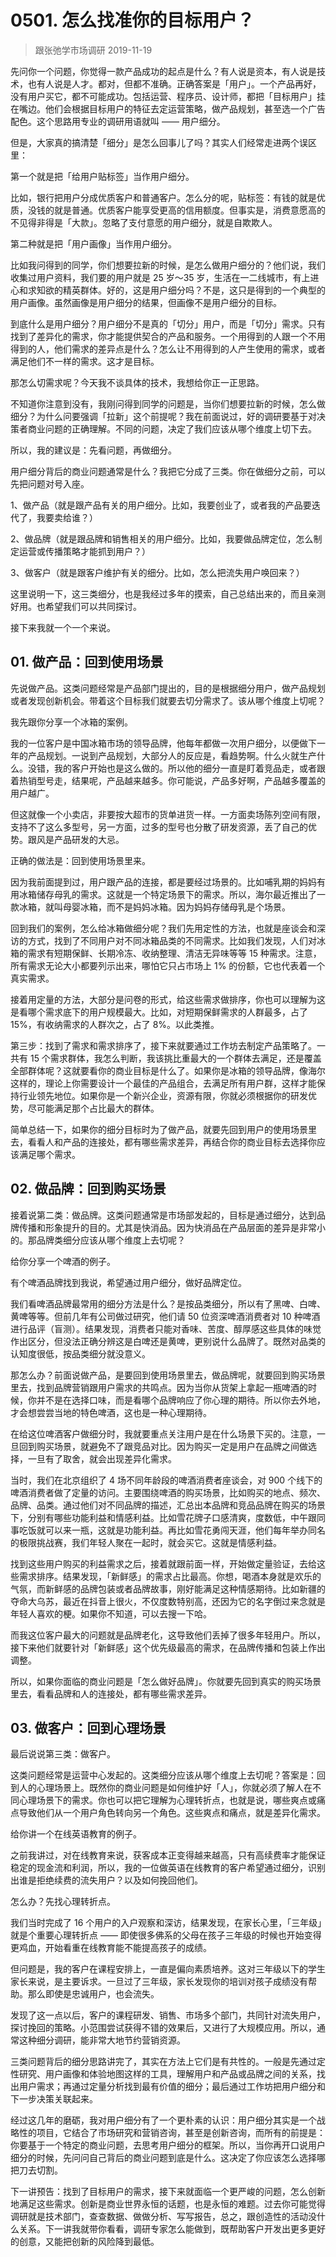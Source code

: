 # 0501. 怎么找准你的目标用户？
> 跟张弛学市场调研
2019-11-19

先问你一个问题，你觉得一款产品成功的起点是什么？有人说是资本，有人说是技术，也有人说是人才。都对，但都不准确。正确答案是「用户」。一个产品再好，没有用户买它，都不可能成功。包括运营、程序员、设计师，都把「目标用户」挂在嘴边。他们会根据目标用户的特征去定运营策略，做产品规划，甚至选一个广告配色。这个思路用专业的调研用语就叫 —— 用户细分。

但是，大家真的搞清楚「细分」是怎么回事儿了吗？其实人们经常走进两个误区里：

第一个就是把「给用户贴标签」当作用户细分。

比如，银行把用户分成优质客户和普通客户。怎么分的呢，贴标签：有钱的就是优质，没钱的就是普通。优质客户能享受更高的信用额度。但事实是，消费意愿高的不见得非得是「大款」。忽略了支付意愿的用户细分，就是自欺欺人。

第二种就是把「用户画像」当作用户细分。

比如我问得到的同学，你们想要拉新的时候，是怎么做用户细分的？他们说，我们收集过用户资料，我们要的用户就是 25 岁～35 岁，生活在一二线城市，有上进心和求知欲的精英群体。好的，这是用户细分吗？不是，这只是得到的一个典型的用户画像。虽然画像是用户细分的结果，但画像不是用户细分的目标。

到底什么是用户细分？用户细分不是真的「切分」用户，而是「切分」需求。只有找到了差异化的需求，你才能提供契合的产品和服务。一个用得到的人跟一个不用得到的人，他们需求的差异点是什么？怎么让不用得到的人产生使用的需求，或者满足他们不一样的需求。这才是目标。

那怎么切需求呢？今天我不谈具体的技术，我想给你正一正思路。

不知道你注意到没有，我刚问得到同学的问题是，当你们想要拉新的时候，怎么做细分？为什么问要强调「拉新」这个前提呢？我在前面说过，好的调研要基于对决策者商业问题的正确理解。不同的问题，决定了我们应该从哪个维度上切下去。

所以，我的建议是：先看问题，再做细分。

用户细分背后的商业问题通常是什么？我把它分成了三类。你在做细分之前，可以先把问题对号入座。

1、做产品（就是跟产品有关的用户细分。比如，我要创业了，或者我的产品要迭代了，我要卖给谁？）

2、做品牌（就是跟品牌和销售相关的用户细分。比如，我要做品牌定位，怎么制定运营或传播策略才能抓到用户？）

3、做客户（就是跟客户维护有关的细分。比如，怎么把流失用户唤回来？）

这里说明一下，这三类细分，也是我经过多年的摸索，自己总结出来的，而且亲测好用。也希望我们可以共同探讨。

接下来我就一个一个来说。

## 01. 做产品：回到使用场景

先说做产品。这类问题经常是产品部门提出的，目的是根据细分用户，做产品规划或者发现创新机会。带着这个目标我们就要去切分需求了。该从哪个维度上切呢？

我先跟你分享一个冰箱的案例。

我的一位客户是中国冰箱市场的领导品牌，他每年都做一次用户细分，以便做下一年的产品规划。一说到产品规划，大部分人的反应是，看趋势啊。什么火就生产什么。没错，我的客户开始也是这么做的。所以他的细分一直是盯着竞品走，或者跟着热销型号走，结果呢，产品越来越多。你可能说，产品多好啊，产品越多覆盖的用户越广。

但这就像一个小卖店，非要按大超市的货单进货一样。一方面卖场陈列空间有限，支持不了这么多型号，另一方面，过多的型号也分散了研发资源，丢了自己的优势。跟风是产品研发的大忌。

正确的做法是：回到使用场景里来。

因为我前面提到过，用户跟产品的连接，都是要经过场景的。比如哺乳期的妈妈有用冰箱储存母乳的需求。这就是一个特定场景下的需求。所以，海尔最近推出了一款冰箱，就叫母婴冰箱，而不是妈妈冰箱。因为妈妈存储母乳是个场景。

回到我们的案例，怎么给冰箱做细分呢？我们先用定性的方法，也就是座谈会和深访的方式，找到了不同用户对不同冰箱品类的不同需求。比如我们发现，人们对冰箱的需求有短期保鲜、长期冷冻、收纳整理、清洁无异味等等 15 种需求。注意，所有需求无论大小都要列示出来，哪怕它只占市场上 1% 的份额，它也代表着一个真实需求。

接着用定量的方法，大部分是问卷的形式，给这些需求做排序，你也可以理解为这是看哪个需求底下的用户规模最大。比如，对短期保鲜需求的人群最多，占了 15%，有收纳需求的人群次之，占了 8%。以此类推。

第三步：找到了需求和需求排序了，接下来就要通过工作坊去制定产品策略了。一共有 15 个需求群体，我怎么判断，我该挑比重最大的一个群体去满足，还是覆盖全部群体呢？这就要看你的商业目标是什么了。如果你是冰箱的领导品牌，像海尔这样的，理论上你需要设计一个最佳的产品组合，去满足所有用户群，这样才能保持行业领先地位。如果你是一个新兴企业，资源有限，你就必须根据你的研发优势，尽可能满足那个占比最大的群体。

简单总结一下，如果你的细分目标时为了做产品，就要先回到用户的使用场景里去，看看人和产品的连接处，都有哪些需求差异，再结合你的商业目标去选择你应该满足哪个需求。

## 02. 做品牌：回到购买场景

接着说第二类：做品牌。这类问题通常是市场部发起的，目标是通过细分，达到品牌传播和形象提升的目的。尤其是快消品。因为快消品在产品层面的差异是非常小的。那品牌类细分应该从哪个维度上去切呢？

给你分享一个啤酒的例子。

有个啤酒品牌找到我说，希望通过用户细分，做好品牌定位。

我们看啤酒品牌最常用的细分方法是什么？是按品类细分，所以有了黑啤、白啤、黄啤等等。但前几年有公司做过研究，他们请 50 位资深啤酒消费者对 10 种啤酒进行品评（盲测）。结果发现，消费者只能对香味、苦度、醇厚感这些具体的味觉作出区分，但没法正确分辨这是白啤还是黄啤，更别说什么品牌了。既然对品类的认知度很低，按品类细分就没意义。

那怎么办？前面说做产品，是要回到使用场景里去，做品牌呢，就要回到购买场景里去，找到品牌营销跟用户需求的共鸣点。因为当你从货架上拿起一瓶啤酒的时候，你并不是在选择口味，而是看哪个品牌响应了你心理的期待。所以你去外地，才会想尝尝当地的特色啤酒，这也是一种心理期待。

在给这位啤酒客户做细分时，我就要重点关注用户是在什么场景下买的。注意，一旦回到购买场景，就避免不了跟竞品对比。因为购买一定是用户在品牌之间做选择，一旦有了取舍，就会出现差异化需求。

当时，我们在北京组织了 4 场不同年龄段的啤酒消费者座谈会，对 900 个线下的啤酒消费者做了定量的访问。主要围绕啤酒的购买场景，比如购买的地点、频次、品牌、品类。通过他们对不同品牌的描述，汇总出本品牌和竞品品牌在购买的场景下，分别有哪些功能利益和情感利益。比如雪花牌子口感清爽，度数低，中午跟同事吃饭就可以来一瓶，这就是功能利益。再比如雪花勇闯天涯，他们每年举办同名的极限挑战赛，我们年轻人聚在一起时，就会买它。这就是情感利益。

找到这些用户购买的利益需求之后，接着就跟前面一样，开始做定量验证，去给这些需求排序。结果发现，「新鲜感」的需求占比最高。你想，喝酒本身就是欢乐的气氛，而新鲜感的品牌包装或者品牌故事，刚好能满足这种情感期待。比如新疆的夺命大乌苏，最近在抖音上很火，不仅度数特别高，还因为它的名字倒过来念就是年轻人喜欢的梗。如果你不知道，可以去搜一下哈。

而我这位客户最大的问题就是品牌老化，这导致他们丢掉了很多年轻用户。所以，接下来他们就要针对「新鲜感」这个优先级最高的需求，在品牌传播和包装上作出调整。

所以，如果你面临的商业问题是「怎么做好品牌」。你就要先回到真实的购买场景里去，看看品牌和人的连接处，都有哪些需求差异。

## 03. 做客户：回到心理场景

最后说说第三类：做客户。

这类问题经常是运营中心发起的。这类细分应该从哪个维度上去切呢？答案是：回到人的心理场景上。既然你的商业问题是如何维护好「人」，你就必须了解人在不同心理场景下的需求。你也可以把它理解为心理转折点，也就是说，哪些爽点或痛点导致他们从一个用户角色转向另一个角色。这些爽点和痛点，就是差异化需求。

给你讲一个在线英语教育的例子。

之前我讲过，对在线教育来说，获客成本正变得越来越高，只有高续费率才能保证稳定的现金流和利润，所以，我的一位做英语在线教育的客户希望通过细分，识别出谁是拒绝续费的流失用户？以及如何挽回他们。

怎么办？先找心理转折点。

我们当时完成了 16 个用户的入户观察和深访，结果发现，在家长心里，「三年级」就是个重要心理转折点 —— 即使很多佛系的父母在孩子三年级的时候也开始变得更鸡血，开始看重在线教育能不能提高孩子的成绩。

但问题是，我的客户在课程安排上，一直是偏向素质培养。这对三年级以下的学生家长来说，是主要诉求。一旦过了三年级，家长发现你的培训对孩子成绩没有帮助。那么即使是忠诚用户，也会流失。

发现了这一点以后，客户的课程研发、销售、市场多个部门，共同针对流失用户，探讨挽回的策略。小范围尝试获得不错的效果后，又进行了大规模应用。所以，通常这种细分调研，能非常大地节约营销资源。

三类问题背后的细分思路讲完了，其实在方法上它们是有共性的。一般是先通过定性研究、用户画像和体验地图这样的工具，理解用户和产品或品牌之间的关系，找出用户需求；再通过定量分析找到最有价值的细分；最后通过工作坊把用户细分和下一步决策关联起来。

经过这几年的磨砺，我对用户细分有了一个更朴素的认识：用户细分其实是一个战略性的项目，它结合了市场研究和营销咨询，甚至是创新咨询，而所有的前提是：你要基于一个特定的商业问题，去思考用户细分的框架。所以，当你再开口说用户细分的时候，先问问自己背后的商业问题到底是什么。这决定了你应该怎么选择哪把刀去切割。

下一讲预告：找到了目标用户的需求，接下来就面临一个更严峻的问题，怎么创新地满足这些需求。创新是商业世界永恒的话题，也是永恒的难题。过去你可能觉得调研就是技术部门，查查数据、做做分析、写写报告，总之，跟创造性的活动没什么关系。下一讲我就带你看看，调研专家怎么能做到，既帮助客户开发出更多更好的创意，又能把创新的风险降到最低。
